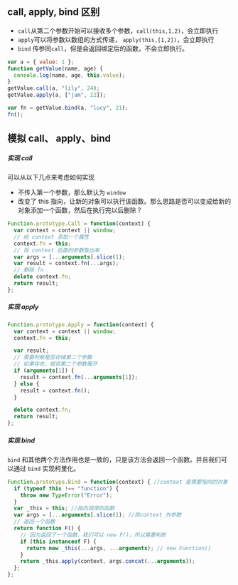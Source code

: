 ## call, apply, bind 区别

- `call`从第二个参数开始可以接收多个参数，`call(this,1,2)`，会立即执行
- `apply`可以将参数以数组的方式传递， `apply(this,[1,2])`，会立即执行
- `bind` 传参同`call`，但是会返回绑定后的函数，不会立即执行。

```js
var a = { value: 1 };
function getValue(name, age) {
  console.log(name, age, this.value);
}
getValue.call(a, "lily", 24);
getValue.apply(a, ["jam", 22]);

var fn = getValue.bind(a, "lucy", 21);
fn();
```

## 模拟 call、 apply、bind

##### 实现 call

可以从以下几点来考虑如何实现

- 不传入第一个参数，那么默认为 `window`
- 改变了 this 指向，让新的对象可以执行该函数。那么思路是否可以变成给新的对象添加一个函数，然后在执行完以后删除？

```js
Function.prototype.Call = function(context) {
  var context = context || window;
  // 给 context 添加一个属性
  context.fn = this;
  // 将 context 后面的参数取出来
  var args = [...arguments].slice(1);
  var result = context.fn(...args);
  // 删除 fn
  delete context.fn;
  return result;
};
```

##### 实现 apply

```js
Function.prototype.Apply = function(context) {
  var context = context || window;
  context.fn = this;

  var result;
  // 需要判断是否存储第二个参数
  // 如果存在，就将第二个参数展开
  if (arguments[1]) {
    result = context.fn(...arguments[1]);
  } else {
    result = context.fn();
  }

  delete context.fn;
  return result;
};
```

##### 实现 bind

`bind` 和其他两个方法作用也是一致的，只是该方法会返回一个函数。并且我们可以通过 `bind` 实现柯里化。

```js
Function.prototype.Bind = function(context) { //context 是需要指向的对象
  if (typeof this !== "function") {
    throw new TypeError("Error");
  }
  var _this = this; //指向调用的函数
  var args = [...arguments].slice(1); //除context 外参数
  // 返回一个函数
  return function F() {
    // 因为返回了一个函数，我们可以 new F()，所以需要判断
    if (this instanceof F) {
      return new _this(...args, ...arguments); // new Function()
    }
    return _this.apply(context, args.concat(...arguments));
  };
};
```
